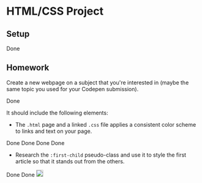 # HTML/CSS Project

## Setup

<!-- First step is to fork this repo into your own Github account - if you don't remember how, then refer back Lesson 0 contents. --> Done

## Homework

Create a new webpage on a subject that you're interested in (maybe the same topic you used for your Codepen submission).

<!-- The page should **NOT** use any framework like Bootstrap. --> Done

It should include the following elements:

- The `.html` page and a linked `.css` file applies a consistent color scheme to links and text on your page.
<!-- - A page header with a title and description for the site. --> Done
<!-- - An articles section with three articles, each including a title, summary and a link. --> Done
<!-- - A page footer containing info about you or the site. --> Done
<!-- - Proper use of the semantic HTML tags we discussed. --> Done
- Research the `:first-child` pseudo-class and use it to style the first article so that it stands out from the others.
<!-- - Use this website [Lorem Ipsum](http://www.lipsum.com/) to generate random blocks of contents to fill your website. --> Done
<!-- - **Commit often (with good meaningful commit messages), and Push to Github regularly.**
- Use the sketch below to guide you towards the layout and content you are trying to achieve. _Please note that this is just a sketch - you can choose the colours, fonts and images that you want to use in the page._ --> Done

  <a href="blog-sketch-week-1.png" target="blank">
    <img src="blog-sketch-week-1.png" style="border: 1px solid #bababa;">
  </a>
